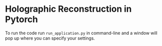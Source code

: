 # Holographic Reconstruction in Pytorch

To run the code run `run_application.py` in command-line and a window will pop up where you can specify your settings.
